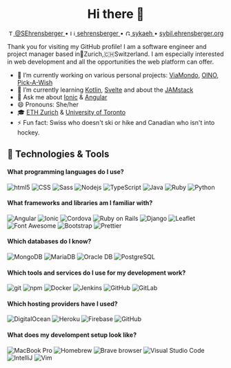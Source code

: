 <h1 align="center">Hi there 👋</h1>
<p align="center">
  <a href="https://www.twitter.com/@SEhrensberger" target="_blank">
    <img src="https://cdn.jsdelivr.net/npm/simple-icons@3.0.1/icons/twitter.svg" alt="Twitter" height="12px"> @SEhrensberger
  </a>
  •
  <a href="https://www.linkedin.com/in/sehrensberger/en" target="_blank">
    <img src="https://cdn.jsdelivr.net/npm/simple-icons@3.0.1/icons/linkedin.svg" alt="LinkedIn" height="12px"> sehrensberger
  </a>
  •
  <a href="https://gitlab.com/sykaeh" target="_blank">
    <img src="https://cdn.jsdelivr.net/npm/simple-icons@3.0.1/icons/gitlab.svg" alt="GitLab" height="12px"> sykaeh
  </a>
  •
  <a href="https://sybil.ehrensberger.org" target="_blank">
    sybil.ehrensberger.org
  </a>
</p>

Thank you for visiting my GitHub profile! I am a software engineer and project manager based in📍Zurich,🇨🇭Switzerland. I am especially interested in web development and all the opportunities the web platform can offer.

- 🔭 I’m currently working on various personal projects: [ViaMondo](https://viamondoapp.com), [OINO](https://oino.ehrensberger.org), [Pick-A-Wish](https://pick-a-wish.herokuapp.com)
- 🌱 I’m currently learning [Kotlin](https://kotlinlang.org/), [Svelte](https://svelte.dev/) and about the [JAMstack](https://jamstack.org/)
- 💬 Ask me about [Ionic](https://ionicframework.com/) & [Angular](https://angular.io/)
- 😄 Pronouns: She/her
- 🎓 [ETH Zurich](https://ethz.ch) & [University of Toronto](https://www.utoronto.ca/)
- ⚡ Fun fact: Swiss who doesn't ski or hike and Canadian who isn't into hockey.

## 🔧 Technologies & Tools

#### What programming languages do I use?
<p>
  <img alt="html5" src="https://img.shields.io/badge/-HTML5-E34F26?style=for-the-badge&logo=html5&logoColor=white" />
  <img alt="CSS" src="https://img.shields.io/badge/-CSS-1572B6?style=for-the-badge&logo=css3&logoColor=white" />
  <img alt="Sass" src="https://img.shields.io/badge/-Sass-CC6699?style=for-the-badge&logo=sass&logoColor=white" />
  <img alt="Nodejs" src="https://img.shields.io/badge/-Nodejs-43853d?style=for-the-badge&logo=Node.js&logoColor=white" />
  <img alt="TypeScript" src="https://img.shields.io/badge/-TypeScript-007ACC?style=for-the-badge&logo=typescript&logoColor=white" />
  <img alt="Java" src="https://img.shields.io/badge/-Java-007396?style=for-the-badge&logo=java&logoColor=white" />
  <img alt="Ruby" src="https://img.shields.io/badge/-Ruby-CC342D?style=for-the-badge&logo=ruby&logoColor=white" />
  <img alt="Python" src="https://img.shields.io/badge/-Python-3776AB?style=for-the-badge&logo=python&logoColor=white" />
</p>

#### What frameworks and libraries am I familiar with?
<p>
  <img alt="Angular" src="https://img.shields.io/badge/-Angular-DD0031?style=for-the-badge&logo=angular&logoColor=white" />
  <img alt="Ionic" src="https://img.shields.io/badge/-Ionic-3880FF?style=for-the-badge&logo=ionic&logoColor=white" />
  <img alt="Cordova" src="https://img.shields.io/badge/-Cordova-E8E8E8?style=for-the-badge&logo=apache-cordova&logoColor=black" />
  <img alt="Ruby on Rails" src="https://img.shields.io/badge/-Ruby_on_Rails-CC0000?style=for-the-badge&logo=ruby-on-rails&logoColor=white" />
  <img alt="Django" src="https://img.shields.io/badge/-Django-092E20?style=for-the-badge&logo=django&logoColor=white" />
  <img alt="Leaflet" src="https://img.shields.io/badge/-Leaflet-199900?style=for-the-badge&logo=leaflet&logoColor=white" />
  <img alt="Font Awesome" src="https://img.shields.io/badge/-Font_Awesome-339AF0?style=for-the-badge&logo=font-awesome&logoColor=white" />
  <img alt="Bootstrap" src="https://img.shields.io/badge/-Bootstrap-563D7C?style=for-the-badge&logo=bootstrap&logoColor=white" />
  <img alt="Prettier" src="https://img.shields.io/badge/-Prettier-F7B93E?style=for-the-badge&logo=prettier&logoColor=black" />
</p>

#### Which databases do I know?
<p>
  <img alt="MongoDB" src="https://img.shields.io/badge/-MongoDB-13aa52?style=for-the-badge&logo=mongodb&logoColor=white" />
  <img alt="MariaDB" src="https://img.shields.io/badge/-MariaDB-003545?style=for-the-badge&logo=mariadb&logoColor=white" />
  <img alt="Oracle DB" src="https://img.shields.io/badge/-Oracle_DB-F80000?style=for-the-badge&logo=oracle&logoColor=white" />
  <img alt="PostgreSQL" src="https://img.shields.io/badge/-PostgreSQL-336791?style=for-the-badge&logo=postgresql&logoColor=white" />
</p>

#### Which tools and services do I use for my development work?
<p>
  <img alt="git" src="https://img.shields.io/badge/-Git-F05032?style=for-the-badge&logo=git&logoColor=white" />
  <img alt="npm" src="https://img.shields.io/badge/-NPM-CB3837?style=for-the-badge&logo=npm&logoColor=white" />
  <img alt="Docker" src="https://img.shields.io/badge/-Docker-46a2f1?style=for-the-badge&logo=docker&logoColor=white" />
  <img alt="Jenkins" src="https://img.shields.io/badge/-Jenkins-D24939?style=for-the-badge&logo=jenkins&logoColor=white" />
  <img alt="GitHub" src="https://img.shields.io/badge/-GitHub-181717?style=for-the-badge&logo=github&logoColor=white" />
  <img alt="GitLab" src="https://img.shields.io/badge/-GitLab-FCA121?style=for-the-badge&logo=gitlab&logoColor=black" />
</p>

#### Which hosting providers have I used?
<p>
  <img alt="DigitalOcean" src="https://img.shields.io/badge/-DigitalOcean-0080FF?style=for-the-badge&logo=digitalocean&logoColor=white" />
  <img alt="Heroku" src="https://img.shields.io/badge/-Heroku-430098?style=for-the-badge&logo=heroku&logoColor=white" />
  <img alt="Firebase" src="https://img.shields.io/badge/-Firebase-FFCA28?style=for-the-badge&logo=firebase&logoColor=black" />
  <img alt="GitHub" src="https://img.shields.io/badge/-GitHub-181717?style=for-the-badge&logo=github&logoColor=white" />
</p>

#### What does my develompent setup look like?
<p>
  <img alt="MacBook Pro" src="https://img.shields.io/badge/-MacBook_Pro-999999?style=for-the-badge&logo=apple&logoColor=white" />
  <img alt="Homebrew" src="https://img.shields.io/badge/-Homebrew-FBB040?style=for-the-badge&logo=homebrew&logoColor=black" />
  <img alt="Brave browser" src="https://img.shields.io/badge/-Brave_Browser-FB542B?style=for-the-badge&logo=brave&logoColor=white" />
  <img alt="Visual Studio Code" src="https://img.shields.io/badge/-Visual_Studio_Code-007ACC?style=for-the-badge&logo=visual-studio-code&logoColor=white" />
  <img alt="IntelliJ" src="https://img.shields.io/badge/-IntelliJ-000000?style=for-the-badge&logo=intellij-idea&logoColor=white" />
  <img alt="Vim" src="https://img.shields.io/badge/-Vim-019733?style=for-the-badge&logo=vim&logoColor=white" />
</p>

<!-- Great resources for these badges https://shields.io/ in combination with https://simpleicons.org -->

